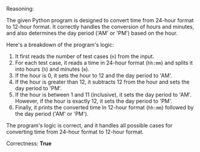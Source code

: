 Reasoning:

The given Python program is designed to convert time from 24-hour format to 12-hour format. It correctly handles the conversion of hours and minutes, and also determines the day period ('AM' or 'PM') based on the hour.

Here's a breakdown of the program's logic:

1.  It first reads the number of test cases (`n`) from the input.
2.  For each test case, it reads a time in 24-hour format (`hh:mm`) and splits it into hours (`h`) and minutes (`m`).
3.  If the hour is 0, it sets the hour to 12 and the day period to 'AM'.
4.  If the hour is greater than 12, it subtracts 12 from the hour and sets the day period to 'PM'.
5.  If the hour is between 1 and 11 (inclusive), it sets the day period to 'AM'. However, if the hour is exactly 12, it sets the day period to 'PM'.
6.  Finally, it prints the converted time in 12-hour format (`hh:mm`) followed by the day period ('AM' or 'PM').

The program's logic is correct, and it handles all possible cases for converting time from 24-hour format to 12-hour format.

Correctness: **True**